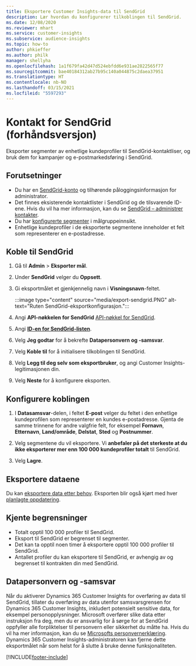 ```yaml
---
title: Eksportere Customer Insights-data til SendGrid
description: Lær hvordan du konfigurerer tilkoblingen til SendGrid.
ms.date: 12/08/2020
ms.reviewer: mhart
ms.service: customer-insights
ms.subservice: audience-insights
ms.topic: how-to
author: phkieffer
ms.author: philk
manager: shellyha
ms.openlocfilehash: 1a1f679fa42d47d524ebfdd6e931ae2822565f77
ms.sourcegitcommit: bae40184312ab27b95c140a044875c2daea37951
ms.translationtype: HT
ms.contentlocale: nb-NO
ms.lasthandoff: 03/15/2021
ms.locfileid: "5597293"
---
```

# <a name="connector-for-sendgrid-preview"></a>Kontakt for SendGrid (forhåndsversjon)

Eksporter segmenter av enhetlige kundeprofiler til SendGrid-kontaktliser, og bruk dem for kampanjer og e-postmarkedsføring i SendGrid. 

## <a name="prerequisites"></a>Forutsetninger

-   Du har en [SendGrid-konto](https://sendgrid.com/) og tilhørende påloggingsinformasjon for administrator.
-   Det finnes eksisterende kontaktlister i SendGrid og de tilsvarende ID-ene. Hvis du vil ha mer informasjon, kan du se [SendGrid – administrer kontakter](https://sendgrid.com/docs/ui/managing-contacts/create-and-manage-contacts/#manage-contacts).
-   Du har [konfigurerte segmenter](segments.md) i målgruppeinnsikt.
-   Enhetlige kundeprofiler i de eksporterte segmentene inneholder et felt som representerer en e-postadresse.

## <a name="connect-to-sendgrid"></a>Koble til SendGrid

1. Gå til **Admin** > **Eksporter mål**.

1. Under **SendGrid** velger du **Oppsett**.

1. Gi eksportmålet et gjenkjennelig navn i **Visningsnavn**-feltet.

   :::image type="content" source="media/export-sendgrid.PNG" alt-text="Ruten SendGrid-eksportkonfigurasjon.":::

1. Angi **API-nøkkelen for SendGrid** [API-nøkkel for SendGrid](https://sendgrid.com/docs/ui/account-and-settings/api-keys/).

1. Angi **[ID-en for SendGrid-listen](https://sendgrid.com/docs/ui/managing-contacts/create-and-manage-contacts/#manage-contacts)**.

1. Velg **Jeg godtar** for å bekrefte **Datapersonvern og -samsvar**.

1. Velg **Koble til** for å initialisere tilkoblingen til SendGrid.

1. Velg **Legg til deg selv som eksportbruker**, og angi Customer Insights-legitimasjonen din.

1. Velg **Neste** for å konfigurere eksporten.

## <a name="configure-the-connector"></a>Konfigurere koblingen

1. I **Datasamsvar**-delen, i feltet **E-post** velger du feltet i den enhetlige kundeprofilen som representerer en kundes e-postadresse. Gjenta de samme trinnene for andre valgfrie felt, for eksempel **Fornavn**, **Etternavn**, **Land/område**, **Delstat**, **Sted** og **Postnummer**.

1. Velg segmentene du vil eksportere. Vi **anbefaler på det sterkeste at du ikke eksporterer mer enn 100 000 kundeprofiler totalt** til SendGrid. 

1. Velg **Lagre**.

## <a name="export-the-data"></a>Eksportere dataene

Du kan [eksportere data etter behov](export-destinations.md). Eksporten blir også kjørt med hver [planlagte oppdatering](system.md#schedule-tab).

## <a name="known-limitations"></a>Kjente begrensninger

- Totalt opptil 100 000 profiler til SendGrid.
- Eksport til SendGrid er begrenset til segmenter.
- Det kan ta opptil noen timer å eksportere opptil 100 000 profiler til SendGrid. 
- Antallet profiler du kan eksportere til SendGrid, er avhengig av og begrenset til kontrakten din med SendGrid.

## <a name="data-privacy-and-compliance"></a>Datapersonvern og -samsvar

Når du aktiverer Dynamics 365 Customer Insights for overføring av data til SendGrid, tillater du overføring av data utenfor samsvarsgrensen for Dynamics 365 Customer Insights, inkludert potensielt sensitive data, for eksempel personopplysninger. Microsoft overfører slike data etter instruksjon fra deg, men du er ansvarlig for å sørge for at SendGrid oppfyller alle forpliktelser til personvern eller sikkerhet du måtte ha. Hvis du vil ha mer informasjon, kan du se [Microsofts personvernerklæring](https://go.microsoft.com/fwlink/?linkid=396732).
Dynamics 365 Customer Insights-administratoren kan fjerne dette eksportmålet når som helst for å slutte å bruke denne funksjonaliteten.


[!INCLUDE[footer-include](../includes/footer-banner.md)]
